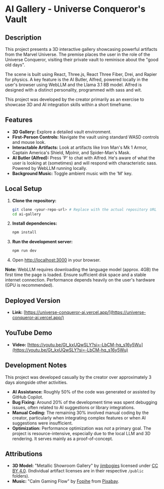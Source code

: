 # AI Gallery - Universe Conqueror's Vault

## Description

This project presents a 3D interactive gallery showcasing powerful artifacts from the Marvel Universe. The premise places the user in the role of the Universe Conqueror, visiting their private vault to reminisce about the "good old days".

The scene is built using React, Three.js, React Three Fiber, Drei, and Rapier for physics. A key feature is the AI Butler, Alfred, powered locally in the user's browser using WebLLM and the Llama 3.1 8B model. Alfred is designed with a distinct personality, programmed with sass and wit.

This project was developed by the creator primarily as an exercise to showcase 3D and AI integration skills within a short timeframe.

## Features

- **3D Gallery:** Explore a detailed vault environment.
- **First-Person Controls:** Navigate the vault using standard WASD controls and mouse look.
- **Interactable Artifacts:** Look at artifacts like Iron Man's Mk 1 Armor, Captain America's Shield, Mjolnir, and Spider-Man's Mask.
- **AI Butler (Alfred):** Press 'P' to chat with Alfred. He's aware of what the user is looking at (sometimes) and will respond with characteristic sass. Powered by WebLLM running locally.
- **Background Music:** Toggle ambient music with the 'M' key.

## Local Setup

1.  **Clone the repository:**
    ```bash
    git clone <your-repo-url> # Replace with the actual repository URL
    cd ai-gallery
    ```
2.  **Install dependencies:**
    ```bash
    npm install
    ```
3.  **Run the development server:**
    ```bash
    npm run dev
    ```
4.  Open [http://localhost:3000](http://localhost:3000) in your browser.

**Note:** WebLLM requires downloading the language model (approx. 4GB) the first time the page is loaded. Ensure sufficient disk space and a stable internet connection. Performance depends heavily on the user's hardware (GPU is recommended).

## Deployed Version

- **Link:** [https://universe-conqueror-ai.vercel.app/](https://universe-conqueror-ai.vercel.app/)

## YouTube Demo

- **Video:** [https://youtu.be/Gt_kxUQwSLY?si=-LbCM-hq_s16y5Wu](https://youtu.be/Gt_kxUQwSLY?si=-LbCM-hq_s16y5Wu)

## Development Notes

This project was developed casually by the creator over approximately 3 days alongside other activities.

- **AI Assistance:** Roughly 50% of the code was generated or assisted by GitHub Copilot.
- **Bug Fixing:** Around 20% of the development time was spent debugging issues, often related to AI suggestions or library integrations.
- **Manual Coding:** The remaining 30% involved manual coding by the creator, particularly when integrating complex features or when AI suggestions were insufficient.
- **Optimization:** Performance optimization was _not_ a primary goal. The project is resource-intensive, especially due to the local LLM and 3D rendering. It serves mainly as a proof-of-concept.

## Attributions

- **3D Model:** "Metallic Showroom Gallery" by [jimbogies](https://skfb.ly/oEyUM) licensed under [CC BY 4.0](http://creativecommons.org/licenses/by/4.0/). (Individual artifact licenses are in their respective `/public` folders).
- **Music:** "Calm Gaming Flow" by [Fopihe](https://pixabay.com/users/fopihe-49678680/) from [Pixabay](https://pixabay.com/).

